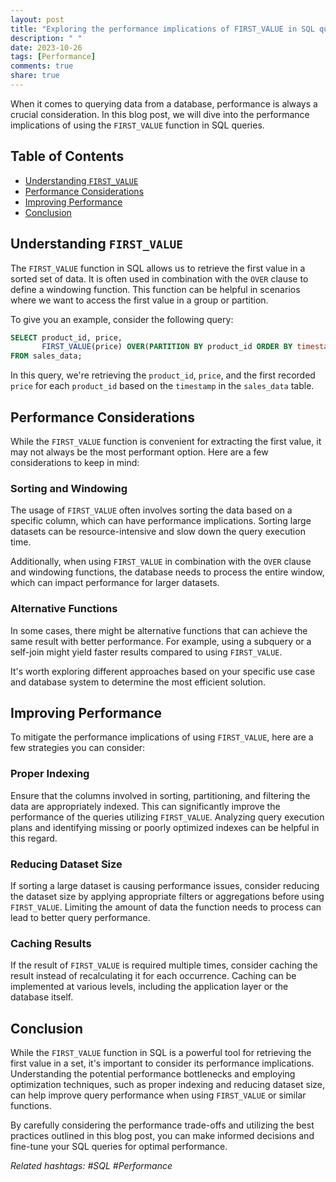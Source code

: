 ```yaml
---
layout: post
title: "Exploring the performance implications of FIRST_VALUE in SQL queries"
description: " "
date: 2023-10-26
tags: [Performance]
comments: true
share: true
---
```


When it comes to querying data from a database, performance is always a crucial consideration. In this blog post, we will dive into the performance implications of using the `FIRST_VALUE` function in SQL queries.

## Table of Contents
- [Understanding `FIRST_VALUE`](#understanding-first_value)
- [Performance Considerations](#performance-considerations)
- [Improving Performance](#improving-performance)
- [Conclusion](#conclusion)

## Understanding `FIRST_VALUE`

The `FIRST_VALUE` function in SQL allows us to retrieve the first value in a sorted set of data. It is often used in combination with the `OVER` clause to define a windowing function. This function can be helpful in scenarios where we want to access the first value in a group or partition.

To give you an example, consider the following query:

```sql
SELECT product_id, price,
       FIRST_VALUE(price) OVER(PARTITION BY product_id ORDER BY timestamp) AS first_price
FROM sales_data;
```

In this query, we're retrieving the `product_id`, `price`, and the first recorded `price` for each `product_id` based on the `timestamp` in the `sales_data` table.

## Performance Considerations

While the `FIRST_VALUE` function is convenient for extracting the first value, it may not always be the most performant option. Here are a few considerations to keep in mind:

### Sorting and Windowing

The usage of `FIRST_VALUE` often involves sorting the data based on a specific column, which can have performance implications. Sorting large datasets can be resource-intensive and slow down the query execution time.

Additionally, when using `FIRST_VALUE` in combination with the `OVER` clause and windowing functions, the database needs to process the entire window, which can impact performance for larger datasets.

### Alternative Functions

In some cases, there might be alternative functions that can achieve the same result with better performance. For example, using a subquery or a self-join might yield faster results compared to using `FIRST_VALUE`.

It's worth exploring different approaches based on your specific use case and database system to determine the most efficient solution.

## Improving Performance

To mitigate the performance implications of using `FIRST_VALUE`, here are a few strategies you can consider:

### Proper Indexing

Ensure that the columns involved in sorting, partitioning, and filtering the data are appropriately indexed. This can significantly improve the performance of the queries utilizing `FIRST_VALUE`. Analyzing query execution plans and identifying missing or poorly optimized indexes can be helpful in this regard.

### Reducing Dataset Size

If sorting a large dataset is causing performance issues, consider reducing the dataset size by applying appropriate filters or aggregations before using `FIRST_VALUE`. Limiting the amount of data the function needs to process can lead to better query performance.

### Caching Results

If the result of `FIRST_VALUE` is required multiple times, consider caching the result instead of recalculating it for each occurrence. Caching can be implemented at various levels, including the application layer or the database itself.

## Conclusion

While the `FIRST_VALUE` function in SQL is a powerful tool for retrieving the first value in a set, it's important to consider its performance implications. Understanding the potential performance bottlenecks and employing optimization techniques, such as proper indexing and reducing dataset size, can help improve query performance when using `FIRST_VALUE` or similar functions.

By carefully considering the performance trade-offs and utilizing the best practices outlined in this blog post, you can make informed decisions and fine-tune your SQL queries for optimal performance.

*Related hashtags: #SQL #Performance*